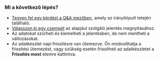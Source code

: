 ### <a name="what-now"></a>Mi a következő lépés?
* [Tegyen fel egy kérdést a Q&A mezőben](../service-q-and-a.md), amely az irányítópult tetején található.
* [Válasszon ki egy csempét](../service-dashboard-tiles.md) az alapjául szolgáló jelentés megnyitásához.
* Az adatokat szűrheti és kiemelheti a jelentésben, de nem mentheti a változásokat.
* Az adatkészlet napi frissítésre van ütemezve. Ön módosíthatja a frissítési ütemezést, vagy szükség esetén frissítheti az adatkészletet a **Frissítés most** elemre kattintva.


